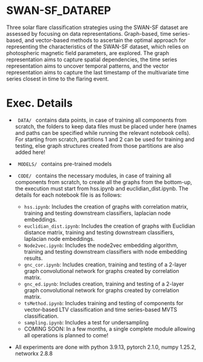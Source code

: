 # SWAN-SF_DATAREP

Three solar flare classification strategies using the SWAN-SF dataset are assessed by focusing on data representations. Graph-based, time series-based, and vector-based methods to ascertain the optimal approach for representing the characteristics of the SWAN-SF dataset, which relies on photospheric magnetic field parameters, are explored. The graph representation aims to capture spatial dependencies, the time series representation aims to uncover temporal patterns, and the vector representation aims to capture the last timestamp of the multivariate time series closest in time to the flaring event. 

# Exec. Details

* <code> DATA/ </code> contains data points, in case of training all components from scratch, the folders to keep data files must be placed under here (names and paths can be specified while running the relevant notebook cells).
 For starting from scratch, partitions 1 and 2 can be used for training and testing, else graph structures created from those partitions are also added here!

* <code> MODELS/ </code> contains pre-trained models
  
* <code> CODE/ </code> contains the necessary modules, in case of training all components from scratch, to create all the graphs from the bottom-up, the execution must start from hss.ipynb and euclidian_dist.ipynb. The details for each notebook file is as follows:
  - <code>hss.ipynb</code>: Includes the creation of graphs with correlation matrix, training and testing downstream classifiers, laplacian node embeddings.
  - <code>euclidian_dist.ipynb</code>: Includes the creation of graphs with Euclidian distance matrix, training and testing downstream classifiers, laplacian node embeddings.
  - <code>Node2vec.ipynb</code>: Includes the node2vec embedding algorithm, training and testing downstream classifiers with node embedding results.
  - <code>gnc_cor.ipynb</code>: Includes creation, training and testing of a 2-layer graph convolutional network for graphs created by correlation matrix.
  - <code>gnc_ed.ipynb</code>: Includes creation, training and testing of a 2-layer graph convolutional network for graphs created by correlation matrix.
  - <code>tsMethod.ipynb</code>: Includes training and testing of components for vector-based LTV classification and time series-based MVTS classification.
  - <code>sampling.ipynb</code>: Includes a test for undersampling
  - COMING SOON: In a few months, a single complete module allowing all operations is planned to come!
 
* All experiments are done with python 3.9.13, pytorch 2.1.0, numpy 1.25.2, networkx 2.8.8

  
  
